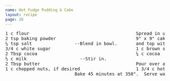 ```yaml
---
name: Hot Fudge Pudding & Cake
layout: recipe
page: 26
---
```


<pre>
1 c flour                                        Spread in ungreased
2 tsp baking powder                              9" x 9" cake pan
¼ tsp salt                --Blend in bowl.       and top with:
3/4 c white sugar                                1 c brown sugar
2 Tbsp cocoa                                     ¼ c cocoa
½ c milk                    --Stir in.
2 Tbsp butter                                    Pour over all
1 c chopped nuts, if desired                     1 3/4 c hot water
                          Bake 45 minutes at 350°.  Serve warm or cold.
</pre>
